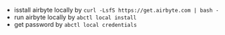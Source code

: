 - isstall airbyte locally by `curl -LsfS https://get.airbyte.com | bash -`
- run airbyte locally by `abctl local install`
- get password by `abctl local credentials`
